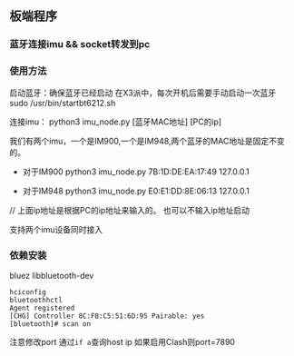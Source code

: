 ## 板端程序
### 蓝牙连接imu && socket转发到pc


### 使用方法
启动蓝牙：确保蓝牙已经启动
在X3派中，每次开机后需要手动启动一次蓝牙
sudo /usr/bin/startbt6212.sh

连接imu：
python3 imu_node.py [蓝牙MAC地址] [PC的ip]

我们有两个imu，一个是IM900,一个是IM948,两个蓝牙的MAC地址是固定不变的。

* 对于IM900
python3 imu_node.py 7B:1D:DE:EA:17:49 127.0.0.1

* 对于IM948
python3 imu_node.py E0:E1:DD:8E:06:13 127.0.0.1

// 上面ip地址是根据PC的ip地址来输入的。 也可以不输入ip地址启动

支持两个imu设备同时接入

### 依赖安装
bluez
libbluetooth-dev
```
hciconfig
bluetoothhctl
Agent registered
[CHG] Controller 8C:F8:C5:51:6D:95 Pairable: yes
[bluetooth]# scan on

```
注意修改port
通过``if a``查询host ip
如果启用Clash则port=7890
